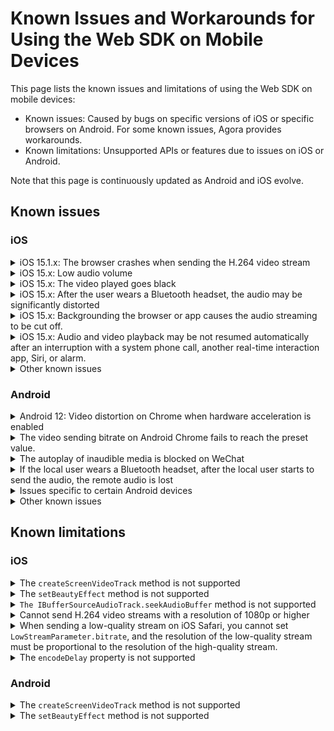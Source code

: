 # Known Issues and Workarounds for Using the Web SDK on Mobile Devices

This page lists the known issues and limitations of using the Web SDK on mobile devices:
- Known issues: Caused by bugs on specific versions of iOS or specific browsers on Android. For some known issues, Agora provides workarounds.
- Known limitations: Unsupported APIs or features due to issues on iOS or Android.

<div class="alert info">Note that this page is continuously updated as Android and iOS evolve.</div>

## Known issues

### iOS

<details>
<summary>iOS 15.1.x: The browser crashes when sending the H.264 video stream</summary>
<p>

**Impact**: All browsers and apps that use WkWebView on iOS 15.1.x, such as Safari and Chrome.
</p>
<p>

**Details**: If you set `codec` as `'h264'` when calling `createClient`, the browsers on iOS 15.1.x crash after you send the video stream.
</p>
<p>

**Reason**: This issue happens due to the regression of the WebKit video encoder on iOS 15.1.x. For details, see [WebKit Bug 231505](https://bugs.webkit.org/show_bug.cgi?id=231505).
</p>
<p>

**Workaround**: Use the VP8 codec for video encoding.

```javascript
createClient({codec:'vp8', mode})
```
</p>
</details>

<details>
<summary>iOS 15.x: Low audio volume</summary>
<p>

**Impact**: All browsers and apps that use WkWebView on iOS 15.x, such as Safari and Chrome.</p>
<p>

**Details**: On iOS 15.x, after the local user subscribes to the `RemoteAudioTrack` and plays it, sometimes the audio is routed to the earpiece instead of the speaker, and the volume that the local user may be very low.</p>
<p>

**Reason**: This issue happens due to the regression of the WebKit audio module on iOS 15.x. For details, see [ WebKit Bug 230902](https://bugs.webkit.org/show_bug.cgi?id=230902).
</p>
<p>

**Workaround**: On iOS 15.x, use `WebAudio` to play the audio and use `GainNode` to increase the audio volume level. Use the following workaround:
1. Upgrade to the Web SDK 4.9.0 or later versions.
2. Set the SDK private parameter `REMOTE_AUDIO_TRACK_USES_WEB_AUDIO` as `true`. The SDK uses `WebAudio` to play the remote audio stream. Sample code:
   ```javascript
   function isIOS15(ua){
       // Use UA to judge whether the iOS version is 15
   }

   if(isIOS15(navigator.userAgent)){
       AgoraRTC.setParameter("REMOTE_AUDIO_TRACK_USES_WEB_AUDIO", true);
   }
   ```
   </p>
   </details>

<details>
<summary>iOS 15.x: The video played goes black</summary>
<p>

**Impact**: All browsers and apps that use WkWebView on iOS 15.x, such as Safari and Chrome.
</p>
<p>

**Details**: On iOS 15.x, if you play the video in the DOM node and add some CSS properties (such as `transform` and `animation`) to the` video` element or its parent element, or if you change the CSS properties to redraw the video rendering area, sometimes the video goes black.
</p>
<p>

**Reason**: This issue happens due to the regression of the WebKit video renderer on iOS 15.x. For details, see [WebKit Bug 230902](https://bugs.webkit.org/show_bug.cgi?id=230902).
</p>
<p>

**Workaround**: Upgrade to the Web SDK v4.7.3 or later and minimize changes to the CSS properties of the `video` element and its parent elements.
</p>
</details>


<details>
<summary>iOS 15.x: After the user wears a Bluetooth headset, the audio may be significantly distorted</summary>
<p>

**Impact**: All browsers and apps that use WkWebView on iOS 15.x, such as Safari and Chrome.
</p>
<p>

**Reason**: This issue happens due to the regression of the WebKit audio playback module on iOS 15.x. For details, see [WebKit Bug 231422](https://bugs.webkit.org/show_bug.cgi?id=231422).
</p>
<p>

**Workaround**: Agora recommends that you add a prompt to remind users of possible audio distortion issues when they try to use a Bluetooth headset.
</p>
</details>

<details>
<summary>iOS 15.x: Backgrounding the browser or app causes the audio streaming to be cut off.</summary>
<p>

**Impact**: All browsers and apps that use WkWebView on iOS 15.x, such as Safari and Chrome.
</p>
<p>

**Reason**: This happens primarily due to this WebKit [bug](https://bugs.webkit.org/show_bug.cgi?id=231105). After the browser switches to the background, the `AudioContext` of `WebAudio` stops processing audio.
</p>
<p>

**Workaround**: Follow these steps to avoid this issue:
1. Upgrade to the Web SDK v4.7.3 or later versions.
2. When calling `createMicrophoneAudioTrack`, set `bypassWebAudio` as `true`. The Web SDK directly publishes the local audio stream without processing it through `WebAudio`.

   ```javascript
   const localAudioTrack = await AgoraRTC.createMicrophoneAudioTrack({bypassWebAudio: true});
   ```

   > Note that this workaround has a side effect. After applying this workaround, the audio mixing fuction (`MixingAudioTrack`) in the SDK will fail.
   > </p>
   > </details>

<details>
<summary>iOS 15.x: Audio and video playback may be not resumed automatically after an interruption with a system phone call, another real-time interaction app, Siri, or alarm.</summary>
<p>

**Impact**: All browsers and apps that use WkWebView on iOS 15.x, such as Safari and Chrome.
</p>
<p>

**Reason**: Such interruptions can cause the state of the `video` and `audio` elements to be `paused`. After the interruption finishes, the state cannot be automatically switched back to `playing`, and even calling `HTMLMediaElement.play` cannot resume the media playback. See the WebKit bug [232599](https://bugs.webkit.org/show_bug.cgi?id=232599) and [226698](https://bugs.webkit.org/show_bug.cgi?id=226698) for more details.
</p>
<p>

**Workaround**: Upgrade to the Web SDK v4.7.3 or later versions. The SDK attempts to resume media playback after the interruption. Agora recommends that you add a prompt that instructs users to refresh the page.
</p>
</details>

<details>
<summary>Other known issues</summary>
<p>

- The volume of a remote user may change randomly on iOS 13 and 14.
- Switching between the front and rear cameras may momentarily rotate the video.
- The audio routing can change randomly: Sometimes, the audio is routed to the speakerphone when a headset is connected, or to the earpiece when no headset is connected.
- If you call `getUserMedia` twice to get two tracks of the same media type, the first track goes muted or black.
- After a user switches to other apps that use the microphone or camera (such as Siri or Skype) and then switches back, the audio sampling or video capture fails.
   </p>
   </details>

### Android

<details>
<summary>Android 12: Video distortion on Chrome when hardware acceleration is enabled</summary>

<p>

**Impact**: The Chrome browser or Chromium kernel browser 97 or below on certain devices with Android 12, such as Pixel 3 and Pixel 4.
</p>
<p>

**Details**: If the Chrome browser on Android 12 enables the WebRTC `H264` or `VP8` hardware acceleration by default, video distortion may occur.
</p>
<p>

**Reason**: This issue happens due to the regression of the Chromium WebRTC video encoder. For details, see [Chromium issue 1237677](https://bugs.chromium.org/p/chromium/issues/detail?id=1237677).
</p>
<p>

**Workaround**: Chrome 97 fixed this issue. You can instruct users to upgrade to Chrome 97 or later versions.
</p>
</details>

<details>
<summary>The video sending bitrate on Android Chrome fails to reach the preset value.</summary>
<p>

**Scope**: Certain Android devices, such as Xiaomi and OnePlus.
</p>
<p>

**Reason**: This is a hardware encoder issue. The bitrate fails to reach the preset value at a specific video encoding frame rate.
</p>
<p>

**Workaround**: In most cases, the bitrate is relatively lower when the frame rate is set as 15 fps. If you set the frame rate as 30 fps, the bitrate increases. So Agora recommends trying to set the frame rate as 30 fps when encountering a bitrate issue. However, setting the frame rate as fps may cause performance issues.
</p>
</details>

<details>
<summary>The autoplay of inaudible media is blocked on WeChat</summary>
<p>

**Impact**: The WeChat browser using Chromium 89 kernel
</p>
<p>

**Details**: The autoplay of inaudible media is blocked. Even after the user interacts with the webpage to resume the video playback, the autoplay block is still not removed.
</p>
<p>

**Reason**: This issue happens because the WeChat browser implements a custom autoplay policy.
</p>
<p>

**Workaround**: Follow these steps to avoid this issue:
1. Upgrade to the Web SDK v4.6.0 or later versions.
2. Listen to the `AgoraRTC.onAutoplayFailed` event. Instruct the user to click on the page to resume playback:

   ```javascript
   AgoraRTC.onAutoplayFailed = ()=>{
       document.alert('Please click the page to resume playback');
   }
   ```
   </p>
   </details>

<details>
<summary>If the local user wears a Bluetooth headset, after the local user starts to send the audio, the remote audio is lost</summary>
<p>

**Scope**: Certain Xiaomi and OnePlus devices
</p>
<p>

**Details**: If the local user wears a Bluetooth headset, when the Bluetooth headset starts capturing the audio, there is a possibility that the remote audio is lost.
</p>
<p>

**Reason**: It may be due to the audio issue on Chromium regarding the profile switch of the Bluetooth.
</p>
<p>

**Workaround**: Agora recommends that you add a prompt to remind users of possible no audio issues when they try to use a Bluetooth headset.
</p>
</details>

<details>
<summary>Issues specific to certain Android devices</summary>
<p>

- On devices equipped with **MediaTek chips**, the Web SDK cannot encode and send video streams in H.264.
- On devices equipped with Huawei **HiSilicon Kirin** chips, if you use Chrome versions earlier than 88, the Web SDK cannot encode and send video streams in H.264.
- When receiving video streams on Chrome on **OnePlus 6**, if the screen turns off, the video may freeze.
- **Harmony OS** does not support sending the video stream of 180p.
   </p>
   </details>

<details>
<summary>Other known issues</summary>
<p>

- On some Android devices, the device labels might not be available.
- On some Android devices, the interruption of a phone call or an audio or video call from another application may end tracks. To resume the call, the Web SDK needs to re-capture the audio and video.
- On Android Chrome, the Web SDK cannot send high-quality and low-quality streams in H.264.
- On Android Chrome earlier than 90, the volume obtained by `getVolumeLevel` is 0, but the user can hear the audio.
- On Android system WebView 55 - 75, the `decodeFrameRate` property stays 0.
   </p>
   </details>

## Known limitations

### iOS

<details>
<summary>The <code>createScreenVideoTrack</code> method is not supported</summary>
<p>

Reason: iOS Safari and WkWebView do not support the `mediaDevices.getDisplayMedia` method.
</p>
</details>

<details>
<summary>The <code>setBeautyEffect</code> method is not supported</summary>
<p>

Reason: WebGL is not well supported on iOS Safari and WkWebView, and the image enhancement algorithm can reduce the system performance below acceptable levels.
</p>
</details>

<details>
<summary><code>The IBufferSourceAudioTrack.seekAudioBuffer</code> method is not supported</summary>
<p>

Reason: `WebAudio` on iOS does not support this method.
</p>
</details>

<details>
<summary>Cannot send H.264 video streams with a resolution of 1080p or higher</summary>
<p>

Reason: The Web SDK uses the H.264 Baseline Profile for negotiation, so encoding and sending a video stream with a resolution of 1080p or higher is not supported on iOS.
</p>
</details>

<details>
<summary>When sending a low-quality stream on iOS Safari, you cannot set <code>LowStreamParameter.bitrate</code>, and the resolution of the low-quality stream must be proportional to the resolution of the high-quality stream.</summary>
<p>

Reason: iOS Safari and WkWebView do not support setting the frame rate with the `RTCRTPSender.setParameters` method. After compressing the resolution with the `scaleResolutionDownBy` property, the resolution of the low-quality stream keeps proportional to the resolution of the high-quality stream.
</p>
</details>

<details>
<summary>The <code>encodeDelay</code> property is not supported</summary>
<p>

Reason: The `encodeDelay` property cannot be calculated through the `getStats` method of WebRTC on iOS.
</p>
</details>

### Android

<details>
<summary>The <code>createScreenVideoTrack</code> method is not supported</summary>
<p>

Reason: The `mediaDevices.getDisplayMedia` method is not implemented on mobile browsers and WkWebView.
</p>
</details>

<details>
<summary>The <code>setBeautyEffect</code> method is not supported</summary>
<p>

Reason: The image enhancement algorithm can reduce the system performance of mobile devices below acceptable levels.
</p>
</details>